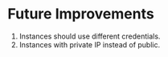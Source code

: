 # Future Improvements

1. Instances should use different credentials.
1. Instances with private IP instead of public.

